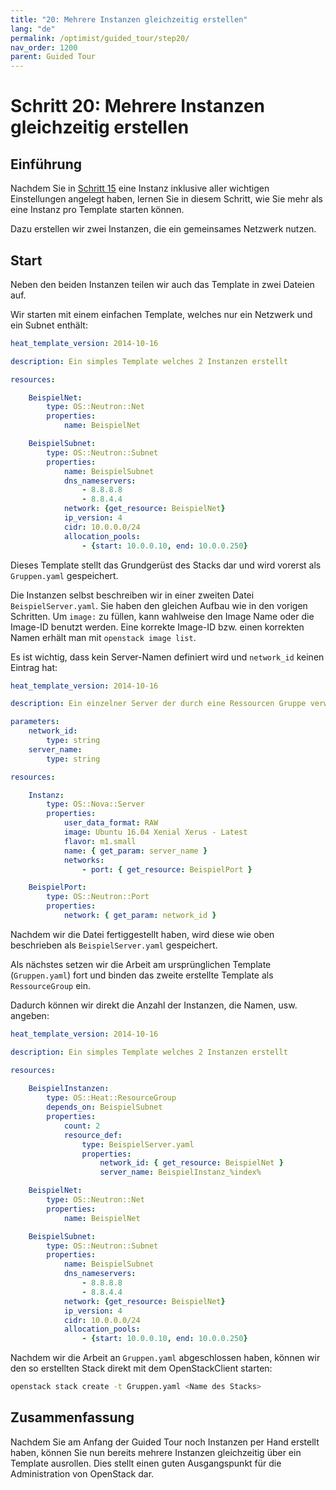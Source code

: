 ```yaml
---
title: "20: Mehrere Instanzen gleichzeitig erstellen"
lang: "de"
permalink: /optimist/guided_tour/step20/
nav_order: 1200
parent: Guided Tour
---
```


# Schritt 20: Mehrere Instanzen gleichzeitig erstellen

## Einführung

Nachdem Sie in [Schritt 15](/optimist/guided_tour/step15/) eine Instanz inklusive aller wichtigen
Einstellungen angelegt haben, lernen Sie in diesem Schritt, wie Sie mehr als eine Instanz pro Template starten können.

Dazu erstellen wir zwei Instanzen, die ein gemeinsames Netzwerk nutzen.

## Start

Neben den beiden Instanzen teilen wir auch das Template in zwei Dateien auf.

Wir starten mit einem einfachen Template,
welches nur ein Netzwerk und ein Subnet enthält:

```yaml
heat_template_version: 2014-10-16

description: Ein simples Template welches 2 Instanzen erstellt

resources:

    BeispielNet:
        type: OS::Neutron::Net
        properties:
            name: BeispielNet

    BeispielSubnet:
        type: OS::Neutron::Subnet
        properties:
            name: BeispielSubnet
            dns_nameservers:
                - 8.8.8.8
                - 8.8.4.4
            network: {get_resource: BeispielNet}
            ip_version: 4
            cidr: 10.0.0.0/24
            allocation_pools:
                - {start: 10.0.0.10, end: 10.0.0.250}
```

Dieses Template stellt das Grundgerüst des Stacks dar und wird vorerst als `Gruppen.yaml` gespeichert.

Die Instanzen selbst beschreiben wir in einer zweiten Datei `BeispielServer.yaml`. Sie haben den gleichen Aufbau wie in den vorigen Schritten.
Um `image:` zu füllen, kann wahlweise den Image Name oder die Image-ID benutzt werden.
Eine korrekte Image-ID bzw. einen korrekten Namen erhält man mit `openstack image list`.

Es ist wichtig, dass kein Server-Namen definiert wird und `network_id` keinen Eintrag hat:

```yaml
heat_template_version: 2014-10-16

description: Ein einzelner Server der durch eine Ressourcen Gruppe verwendet wird

parameters:
    network_id:
        type: string
    server_name:
        type: string

resources:

    Instanz:
        type: OS::Nova::Server
        properties:
            user_data_format: RAW
            image: Ubuntu 16.04 Xenial Xerus - Latest
            flavor: m1.small
            name: { get_param: server_name }
            networks:
                - port: { get_resource: BeispielPort }

    BeispielPort:
        type: OS::Neutron::Port
        properties:
            network: { get_param: network_id }
```

Nachdem wir die Datei fertiggestellt haben, wird diese wie oben beschrieben als `BeispielServer.yaml` gespeichert.

Als nächstes setzen wir die Arbeit am ursprünglichen Template (`Gruppen.yaml`) fort und binden das zweite erstellte Template als `RessourceGroup` ein.

Dadurch können wir direkt die Anzahl der Instanzen, die Namen, usw. angeben:

```yaml
heat_template_version: 2014-10-16

description: Ein simples Template welches 2 Instanzen erstellt

resources:
 
    BeispielInstanzen:
        type: OS::Heat::ResourceGroup
        depends_on: BeispielSubnet
        properties:
            count: 2
            resource_def:
                type: BeispielServer.yaml
                properties:
                    network_id: { get_resource: BeispielNet }
                    server_name: BeispielInstanz_%index%

    BeispielNet:
        type: OS::Neutron::Net
        properties:
            name: BeispielNet

    BeispielSubnet:
        type: OS::Neutron::Subnet
        properties:
            name: BeispielSubnet
            dns_nameservers:
                - 8.8.8.8
                - 8.8.4.4
            network: {get_resource: BeispielNet}
            ip_version: 4
            cidr: 10.0.0.0/24
            allocation_pools:
                - {start: 10.0.0.10, end: 10.0.0.250}
```

Nachdem wir die Arbeit an `Gruppen.yaml` abgeschlossen haben, können wir den so
erstellten Stack direkt mit dem OpenStackClient starten:

```bash
openstack stack create -t Gruppen.yaml <Name des Stacks>
```

## Zusammenfassung

Nachdem Sie am Anfang der Guided Tour noch Instanzen per Hand erstellt
haben, können Sie nun bereits mehrere Instanzen gleichzeitig über ein Template
ausrollen. Dies stellt einen guten Ausgangspunkt für die Administration von OpenStack dar.
